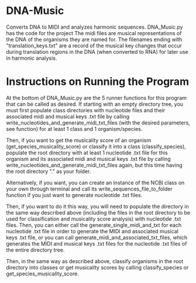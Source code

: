 # DNA-Music
Converts DNA to MIDI and analyzes harmonic sequences.
DNA_Music.py has the code for the project
The midi files are musical representations of the DNA of the organisms they are named for.
The filenames ending with "translation_keys.txt" are a record of the musical key changes that occur during translation regions in the DNA (when converted to RNA) for later use in harmonic analysis.

# Instructions on Running the Program
At the bottom of DNA_Music.py are the 5 runner functions for this program that can be called as desired. If starting with an empty directory tree, you must first populate class directories with nucleotide files and their associated midi and musical keys .txt file by calling write_nucleotides_and_generate_midi_txt_files (with the desired parameters, see function) for at least 1 class and 1 organism/species.

Then, if you want to get the musicality score of an organism (get_species_musicality_score) or classify it into a class (classify_species), populate the root directory with at least 1 nucleotide .txt file for this organism and its associated midi and musical keys .txt file by calling write_nucleotides_and_generate_midi_txt_files again, but this time having the root directory "." as your folder. 

Alternatively, if you want, you can create an instance of the NCBI class on your own through terminal and call its write_sequences_file_to_folder function if you just want to generate nucleotide .txt files.

Then, if you want to do it this way, you will need to populate the directory in the same way described above (including the files in the root directory to be used for classification and musicality score analysis) with nucleotide .txt files. Then, you can either call the generate_single_midi_and_txt for each nucleotide .txt file in order to generate the MIDI and associated musical keys .txt file, or you can call generate_midi_and_associated_txt_files, which generates the MIDI and musical keys .txt files for the nucleotide .txt files of the entire directory tree.

Then, in the same way as described above, classify organisms in the root directory into classes or get musicality scores by calling classify_species or get_species_musicality_score.
